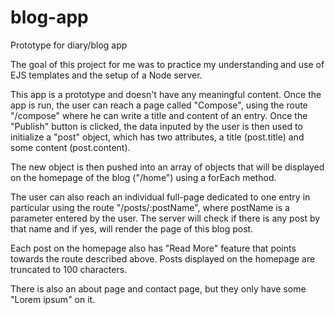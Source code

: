 # blog-app
Prototype for diary/blog app

The goal of this project for me was to practice my understanding and use of EJS templates and the setup of a Node server. 

This app is a prototype and doesn't have any meaningful content. Once the app is run, the user can reach a page called "Compose",
using the route "/compose" where he can write a title and content of an entry. Once the "Publish" button is clicked, the data inputed
by the user is then used to initialize a "post" object, which has two attributes, a title (post.title) and some content (post.content).

The new object is then pushed into an array of objects that will be displayed on the homepage of the blog ("/home") using a forEach method.

The user can also reach an individual full-page dedicated to one entry in particular using the route "/posts/:postName", where postName is a
parameter entered by the user. The server will check if there is any post by that name and if yes, will render the page of this blog post.

Each post on the homepage also has "Read More" feature that points towards the route described above. Posts displayed on the homepage are truncated
to 100 characters.

There is also an about page and contact page, but they only have some "Lorem ipsum" on it.
